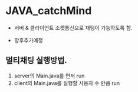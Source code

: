 # JAVA_catchMind

- 서버 & 클라이언트 
소켓통신으로 채팅이 가능하도록 함.

- 향후추가예정


## 멀티채팅 실행방법.
1. server의 Main.java를 먼저 run
2. client의 Main.java를 실행할 사용자 수 만큼 run
